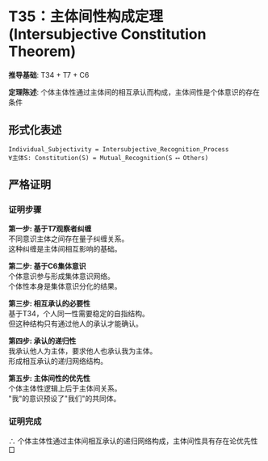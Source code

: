 # T35：主体间性构成定理 (Intersubjective Constitution Theorem)  

**推导基础**: T34 + T7 + C6  

**定理陈述**: 个体主体性通过主体间的相互承认而构成，主体间性是个体意识的存在条件  

## 形式化表述  
```  
Individual_Subjectivity = Intersubjective_Recognition_Process  
∀主体S: Constitution(S) = Mutual_Recognition(S ⟷ Others)  
```  

## 严格证明  

### 证明步骤  

**第一步: 基于T7观察者纠缠**  
不同意识主体之间存在量子纠缠关系。  
这种纠缠是主体间相互影响的基础。  

**第二步: 基于C6集体意识**  
个体意识参与形成集体意识网络。  
个体性本身是集体意识分化的结果。  

**第三步: 相互承认的必要性**  
基于T34，个人同一性需要稳定的自指结构。  
但这种结构只有通过他人的承认才能确认。  

**第四步: 承认的递归性**  
我承认他人为主体，要求他人也承认我为主体。  
形成相互承认的递归网络结构。  

**第五步: 主体间性的优先性**  
个体主体性逻辑上后于主体间关系。  
"我"的意识预设了"我们"的共同体。  

### 证明完成  
∴ 个体主体性通过主体间相互承认的递归网络构成，主体间性具有存在论优先性 □  